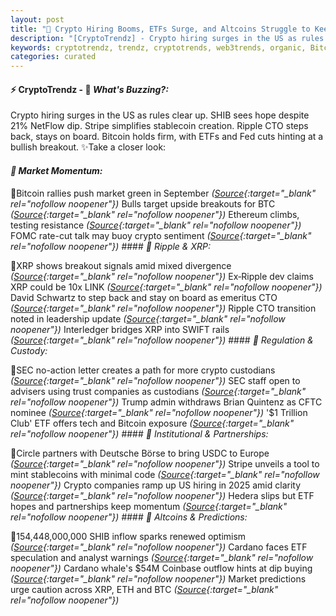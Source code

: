 ```yaml
---
layout: post
title: "🌅 Crypto Hiring Booms, ETFs Surge, and Altcoins Struggle to Keep Up"
description: "[CryptoTrendz] - Crypto hiring surges in the US as rules clear up. SHIB sees hope despite 21% NetFlow dip. Stripe simplifies stablecoin creation. Ripple CTO steps back, stays on board. Bitcoin holds firm, with ETFs and Fed cuts hinting at a bullish breakout."
keywords: cryptotrendz, trendz, cryptotrends, web3trends, organic, Bitcoin, Ethereum, Investors, Market, Analyst, XRP, Cardano, Network, Crypto, stablecoins, CTO
categories: curated
---
```


#### ⚡ CryptoTrendz - 📌 *What's Buzzing?:*

Crypto hiring surges in the US as rules clear up. SHIB sees hope despite 21% NetFlow dip. Stripe simplifies stablecoin creation. Ripple CTO steps back, stays on board. Bitcoin holds firm, with ETFs and Fed cuts hinting at a bullish breakout. ✨Take a closer look:


#### *🔖 Market Momentum:*  

🔹Bitcoin rallies push market green in September *([Source](https://s.avyag.com/563j){:target="_blank" rel="nofollow noopener"})* Bulls target upside breakouts for BTC *([Source](https://s.avyag.com/5neb){:target="_blank" rel="nofollow noopener"})* Ethereum climbs, testing resistance *([Source](https://s.avyag.com/yaky){:target="_blank" rel="nofollow noopener"})* FOMC rate-cut talk may buoy crypto sentiment *([Source](https://s.avyag.com/4qmg){:target="_blank" rel="nofollow noopener"})* #### *🔖 Ripple & XRP:*  

🔹XRP shows breakout signals amid mixed divergence *([Source](https://s.avyag.com/xywh){:target="_blank" rel="nofollow noopener"})* Ex‑Ripple dev claims XRP could be 10x LINK *([Source](https://s.avyag.com/6o2a){:target="_blank" rel="nofollow noopener"})* David Schwartz to step back and stay on board as emeritus CTO *([Source](https://s.avyag.com/j8jq){:target="_blank" rel="nofollow noopener"})* Ripple CTO transition noted in leadership update *([Source](https://s.avyag.com/cz5o){:target="_blank" rel="nofollow noopener"})* Interledger bridges XRP into SWIFT rails *([Source](https://s.avyag.com/j8j2){:target="_blank" rel="nofollow noopener"})* #### *🔖 Regulation & Custody:*  

🔹SEC no-action letter creates a path for more crypto custodians *([Source](https://s.avyag.com/47ph){:target="_blank" rel="nofollow noopener"})* SEC staff open to advisers using trust companies as custodians *([Source](https://s.avyag.com/1sn3){:target="_blank" rel="nofollow noopener"})* Trump admin withdraws Brian Quintenz as CFTC nominee *([Source](https://s.avyag.com/g79f){:target="_blank" rel="nofollow noopener"})* '$1 Trillion Club' ETF offers tech and Bitcoin exposure *([Source](https://s.avyag.com/vz2n){:target="_blank" rel="nofollow noopener"})* #### *🔖 Institutional & Partnerships:*  

🔹Circle partners with Deutsche Börse to bring USDC to Europe *([Source](https://s.avyag.com/fblx){:target="_blank" rel="nofollow noopener"})* Stripe unveils a tool to mint stablecoins with minimal code *([Source](https://s.avyag.com/wtpx){:target="_blank" rel="nofollow noopener"})* Crypto companies ramp up US hiring in 2025 amid clarity *([Source](https://s.avyag.com/goca){:target="_blank" rel="nofollow noopener"})* Hedera slips but ETF hopes and partnerships keep momentum *([Source](https://s.avyag.com/u9fv){:target="_blank" rel="nofollow noopener"})* #### *🔖 Altcoins & Predictions:*  

🔹154,448,000,000 SHIB inflow sparks renewed optimism *([Source](https://s.avyag.com/m847){:target="_blank" rel="nofollow noopener"})* Cardano faces ETF speculation and analyst warnings *([Source](https://s.avyag.com/o5gb){:target="_blank" rel="nofollow noopener"})* Cardano whale's $54M Coinbase outflow hints at dip buying *([Source](https://s.avyag.com/9v5f){:target="_blank" rel="nofollow noopener"})* Market predictions urge caution across XRP, ETH and BTC *([Source](https://s.avyag.com/wc9e){:target="_blank" rel="nofollow noopener"})*